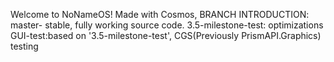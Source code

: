 Welcome to NoNameOS!
Made with Cosmos,
BRANCH INTRODUCTION:
master- stable, fully working source code.
3.5-milestone-test: optimizations
GUI-test:based on '3.5-milestone-test', CGS(Previously PrismAPI.Graphics) testing
